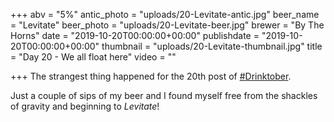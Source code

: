 +++
abv = "5%"
antic_photo = "uploads/20-Levitate-antic.jpg"
beer_name = "Levitate"
beer_photo = "uploads/20-Levitate-beer.jpg"
brewer = "By The Horns"
date = "2019-10-20T00:00:00+00:00"
publishdate = "2019-10-20T00:00:00+00:00"
thumbnail = "uploads/20-Levitate-thumbnail.jpg"
title = "Day 20 - We all float here"
video = ""

+++
The strangest thing happened for the 20th post of [#Drinktober](https://www.facebook.com/hashtag/drinktober?source=feed_text&epa=HASHTAG).

Just a couple of sips of my beer and I found myself free from the shackles of gravity and beginning to _Levitate_!